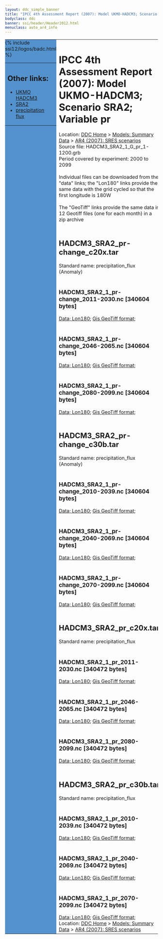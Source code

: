 ```yaml
---
layout: ddc_simple_banner
title: "IPCC 4th Assessment Report (2007): Model UKMO-HADCM3; Scenario SRA2; Variable pr"
bodyclass: ddc
banner: ssi/header/Header2012.html
menuclass: auto_ar4_info
---
```



<table width="100%" border="0" cellspacing="0" cellpadding="0" style="border-collapse: collapse;">
<tr style="margin:0;padding:0;border:0;">
<td style="margin:0;padding:0;border:0;height:1pt;width:150pt;background:#5492CD;" valign="top" >

<div id="lh-col2" class="auto_ar4_info">
<table class="menumain" bgcolor="#5492CD" cellspacing="0" width="100%" border="0">
<tr><td>
<h2> Other links:</h2>
<ul>
<li><a href="/auto/ar4/model-UKMO-HADCM3.html">UKMO<br/>HADCM3</a></li>
<li><a href="/auto/ar4/scenario-SRA2.html">SRA2</a></li>
<li><a href="/auto/ar4/var-precipitation_flux.html">precipitation flux</a></li>
</ul>
</td></tr>
{% include ssi12/logos/badc.html %}
</table>
</div>
</td>
<td><h1>IPCC 4th Assessment Report (2007): Model UKMO-HADCM3; Scenario SRA2; Variable pr</h1>

<!-- Breadcrumb1 -->
<div id="breadcrumb1" align="left">
Location: <a href="/index.html">DDC Home</a> > <a href="/sim/gcm_clim/">Models: Summary Data</a>
> <a href="/sim/gcm_clim/SRES_AR4/index.html">AR4 (2007): SRES scenarios</a>
</div>
<!-- End of Breadcrumb1 -->Source file: HADCM3_SRA2_1_G_pr_1-1200.grb
<br/>
Period covered by experiment: 2000 to 2099<br/>
<br/>Individual files can be downloaded from the "data" links; the "Lon180" links provide the same data
         with the grid cycled so that the first longitude is 180W<br/>
<br/>The "GeoTiff" links provide the same data in 12 Geotiff files (one for each month)
          in a zip archive<br/>
<br/><h2>HADCM3_SRA2_pr-change_c20x.tar</h2>
Standard name: precipitation_flux (Anomaly)<br>
<br/><h3>HADCM3_SRA2_1_pr-change_2011-2030.nc [340604 bytes]</h3>
<a href="/cgi-bin/downl/ar4_nc/pr/HADCM3_SRA2_1_pr-change_2011-2030.nc">Data; </a><a href="/cgi-bin/downl/ar4_nc/pr/HADCM3_SRA2_1_pr-change_2011-2030.cyto180.nc"> Lon180</a>; <a href="/cgi-bin/downl/ar4_tif/pr/HADCM3_SRA2_1_pr-change_2011-2030.zip">Gis GeoTiff format; </a><br/>
<br/><h3>HADCM3_SRA2_1_pr-change_2046-2065.nc [340604 bytes]</h3>
<a href="/cgi-bin/downl/ar4_nc/pr/HADCM3_SRA2_1_pr-change_2046-2065.nc">Data; </a><a href="/cgi-bin/downl/ar4_nc/pr/HADCM3_SRA2_1_pr-change_2046-2065.cyto180.nc"> Lon180</a>; <a href="/cgi-bin/downl/ar4_tif/pr/HADCM3_SRA2_1_pr-change_2046-2065.zip">Gis GeoTiff format; </a><br/>
<br/><h3>HADCM3_SRA2_1_pr-change_2080-2099.nc [340604 bytes]</h3>
<a href="/cgi-bin/downl/ar4_nc/pr/HADCM3_SRA2_1_pr-change_2080-2099.nc">Data; </a><a href="/cgi-bin/downl/ar4_nc/pr/HADCM3_SRA2_1_pr-change_2080-2099.cyto180.nc"> Lon180</a>; <a href="/cgi-bin/downl/ar4_tif/pr/HADCM3_SRA2_1_pr-change_2080-2099.zip">Gis GeoTiff format; </a><br/>
<br/><h2>HADCM3_SRA2_pr-change_c30b.tar</h2>
Standard name: precipitation_flux (Anomaly)<br>
<br/><h3>HADCM3_SRA2_1_pr-change_2010-2039.nc [340604 bytes]</h3>
<a href="/cgi-bin/downl/ar4_nc/pr/HADCM3_SRA2_1_pr-change_2010-2039.nc">Data; </a><a href="/cgi-bin/downl/ar4_nc/pr/HADCM3_SRA2_1_pr-change_2010-2039.cyto180.nc"> Lon180</a>; <a href="/cgi-bin/downl/ar4_tif/pr/HADCM3_SRA2_1_pr-change_2010-2039.zip">Gis GeoTiff format; </a><br/>
<br/><h3>HADCM3_SRA2_1_pr-change_2040-2069.nc [340604 bytes]</h3>
<a href="/cgi-bin/downl/ar4_nc/pr/HADCM3_SRA2_1_pr-change_2040-2069.nc">Data; </a><a href="/cgi-bin/downl/ar4_nc/pr/HADCM3_SRA2_1_pr-change_2040-2069.cyto180.nc"> Lon180</a>; <a href="/cgi-bin/downl/ar4_tif/pr/HADCM3_SRA2_1_pr-change_2040-2069.zip">Gis GeoTiff format; </a><br/>
<br/><h3>HADCM3_SRA2_1_pr-change_2070-2099.nc [340604 bytes]</h3>
<a href="/cgi-bin/downl/ar4_nc/pr/HADCM3_SRA2_1_pr-change_2070-2099.nc">Data; </a><a href="/cgi-bin/downl/ar4_nc/pr/HADCM3_SRA2_1_pr-change_2070-2099.cyto180.nc"> Lon180</a>; <a href="/cgi-bin/downl/ar4_tif/pr/HADCM3_SRA2_1_pr-change_2070-2099.zip">Gis GeoTiff format; </a><br/>
<br/><h2>HADCM3_SRA2_pr_c20x.tar</h2>
Standard name: precipitation_flux<br>
<br/><h3>HADCM3_SRA2_1_pr_2011-2030.nc [340472 bytes]</h3>
<a href="/cgi-bin/downl/ar4_nc/pr/HADCM3_SRA2_1_pr_2011-2030.nc">Data; </a><a href="/cgi-bin/downl/ar4_nc/pr/HADCM3_SRA2_1_pr_2011-2030.cyto180.nc"> Lon180</a>; <a href="/cgi-bin/downl/ar4_tif/pr/HADCM3_SRA2_1_pr_2011-2030.zip">Gis GeoTiff format; </a><br/>
<br/><h3>HADCM3_SRA2_1_pr_2046-2065.nc [340472 bytes]</h3>
<a href="/cgi-bin/downl/ar4_nc/pr/HADCM3_SRA2_1_pr_2046-2065.nc">Data; </a><a href="/cgi-bin/downl/ar4_nc/pr/HADCM3_SRA2_1_pr_2046-2065.cyto180.nc"> Lon180</a>; <a href="/cgi-bin/downl/ar4_tif/pr/HADCM3_SRA2_1_pr_2046-2065.zip">Gis GeoTiff format; </a><br/>
<br/><h3>HADCM3_SRA2_1_pr_2080-2099.nc [340472 bytes]</h3>
<a href="/cgi-bin/downl/ar4_nc/pr/HADCM3_SRA2_1_pr_2080-2099.nc">Data; </a><a href="/cgi-bin/downl/ar4_nc/pr/HADCM3_SRA2_1_pr_2080-2099.cyto180.nc"> Lon180</a>; <a href="/cgi-bin/downl/ar4_tif/pr/HADCM3_SRA2_1_pr_2080-2099.zip">Gis GeoTiff format; </a><br/>
<br/><h2>HADCM3_SRA2_pr_c30b.tar</h2>
Standard name: precipitation_flux<br>
<br/><h3>HADCM3_SRA2_1_pr_2010-2039.nc [340472 bytes]</h3>
<a href="/cgi-bin/downl/ar4_nc/pr/HADCM3_SRA2_1_pr_2010-2039.nc">Data; </a><a href="/cgi-bin/downl/ar4_nc/pr/HADCM3_SRA2_1_pr_2010-2039.cyto180.nc"> Lon180</a>; <a href="/cgi-bin/downl/ar4_tif/pr/HADCM3_SRA2_1_pr_2010-2039.zip">Gis GeoTiff format; </a><br/>
<br/><h3>HADCM3_SRA2_1_pr_2040-2069.nc [340472 bytes]</h3>
<a href="/cgi-bin/downl/ar4_nc/pr/HADCM3_SRA2_1_pr_2040-2069.nc">Data; </a><a href="/cgi-bin/downl/ar4_nc/pr/HADCM3_SRA2_1_pr_2040-2069.cyto180.nc"> Lon180</a>; <a href="/cgi-bin/downl/ar4_tif/pr/HADCM3_SRA2_1_pr_2040-2069.zip">Gis GeoTiff format; </a><br/>
<br/><h3>HADCM3_SRA2_1_pr_2070-2099.nc [340472 bytes]</h3>
<a href="/cgi-bin/downl/ar4_nc/pr/HADCM3_SRA2_1_pr_2070-2099.nc">Data; </a><a href="/cgi-bin/downl/ar4_nc/pr/HADCM3_SRA2_1_pr_2070-2099.cyto180.nc"> Lon180</a>; <a href="/cgi-bin/downl/ar4_tif/pr/HADCM3_SRA2_1_pr_2070-2099.zip">Gis GeoTiff format; </a><br/>
<!-- Breadcrumb2 -->
<div id="breadcrumb2" align="left">
Location: <a href="/index.html">DDC Home</a> > <a href="/sim/gcm_clim/">Models: Summary Data</a>
> <a href="/sim/gcm_clim/SRES_AR4/index.html">AR4 (2007): SRES scenarios</a>
</div>
<!-- End of Breadcrumb2 --></td></tr></table>
